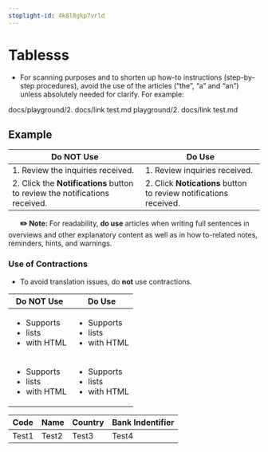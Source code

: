 ```yaml
---
stoplight-id: 4k8l8gkp7vrld
---
```



# Tablesss

- For scanning purposes and to shorten up how-to instructions (step-by-step procedures), avoid the use of the articles (“the”, “a” and “an”) unless absolutely needed for clarify. For example:

docs/playground/2. docs/link test.md
playground/2. docs/link test.md

## Example
<!--title: "Table title"-->
| Do NOT Use | Do Use |
| ----- | ----- |
| 1.  Review the inquiries received. | 1. Review inquiries received.|
|2. Click the **Notifications** button to review the notifications received. | 2. Click **Notications** button to review notifications received. |

&nbsp; &nbsp; &nbsp; **✏️ Note:** For readability, **do use** articles when writing full sentences in overviews and other explanatory content as well as in how to-related notes, reminders, hints, and warnings.

### Use of Contractions

- To avoid translation issues, do **not** use contractions.

| Do **NOT** Use | Do Use |
| ----- | ----- |
| <ul><li>Supports</li><li>lists</li><li>with HTML</li></ul> | <ul><li>Supports</li><li>lists</li><li>with HTML</li></ul>| 
|<ul><li>Supports</li><li>lists</li><li>with HTML</li></ul> | <ul><li>Supports</li><li>lists</li><li>with HTML</li></ul> |


<!--title: "ID Type Code List" 
-->
**Code** | **Name** | **Country**  |**Bank Indentifier** |
|---------|------------------------------------------|-------|-----------|
Test1|Test2|Test3|Test4|
